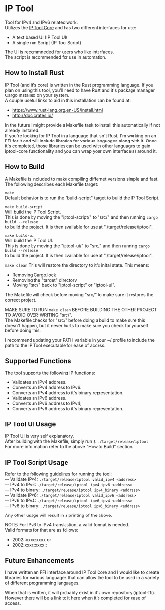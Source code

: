 IP Tool
=============
Tool for IPv4 and IPv6 related work.<br />
Utilizes the [IP Tool Core](https://github.com/timmonfette1/iptool_core) and has two
different interfaces for use:

  - A text based UI (IP Tool UI)<br />
  - A single run Script (IP Tool Script)

The UI is recommneded for users who like interfaces.<br />
The script is recommended for use in automation.

How to Install Rust
------------
IP Tool (and it's core) is written in the Rust programming language. If you plan on using this tool,
you'll need to have Rust and it's package manager Cargo installed on your system.<br />
A couple useful links to aid in this installation can be found at:

 - https://www.rust-lang.org/en-US/install.html
 - http://doc.crates.io/

In the future I might provide a Makefile task to install this automatically if not already installed.<br />
If you're looking for IP Tool in a language that isn't Rust, I'm working on an FFI for it and will
include libraries for various languages along with it. Once it's completed, those libraries can be used
with other languages to gain iptool-core functionality and you can wrap your own interface(s) around it. 

How to Build
------------
A Makefile is included to make compiling differnet versions simple and fast.<br />
The following describes each Makefile target:

`make`<br />
Default behavior is to run the "build-script" target to build the IP Tool Script.

`make build-script`<br />
Will build the IP Tool Script.<br />
This is done by moving the "iptool-script/" to "src/" and then running `cargo build --release`<br />
to build the project. It is then available for use at "./target/release/iptool".

`make build-ui`<br />
Will build the IP Tool UI.<br />
This is done by moving the "iptool-ui/" to "src/" and then running `cargo build --release`<br />
to build the project. It is then available for use at "./target/release/iptool".

`make clean`
This will restore the directory to it's inital state. This means:

 - Removing Cargo.lock
 - Removing the "target" directory
 - Moving "src/" back to "iptool-script" or "iptool-ui".

The Makefile will check before moving "src/" to make sure it restores the correct project.

MAKE SURE TO RUN `make clean` BEFORE BUILDING THE OTHER PROJECT TO AVOID OVER-WRITING "src/".<br />
The Makefile checks for "src/" before doing a build to make sure this doesn't happen,
but it never hurts to make sure you check for yourself before doing this.

I recommend updating your PATH variable in your ~/.profile to include the path
to the IP Tool executable for ease of access.

Supported Functions
------------
The tool supports the following IP functions:

  - Validates an IPv4 address.
  - Converts an IPv4 address to IPv6.
  - Converts an IPv4 address to it's binary representation.
  - Validates an IPv6 address.
  - Converts an IPv6 address to IPv4;
  - Converts an IPv6 address to it's binary representation.

IP Tool UI Usage
------------
IP Tool UI is very self explanatory.<br />
After building with the Makefile, simply run `$ ./target/release/iptool`<br />
For more information refer to the above "How to Build" section.

IP Tool Script Usage
------------
Refer to the following guidelines for running the tool:<br />
  -- Validate IPv4: `./target/release/iptool valid_ipv4 <address>`<br />
  -- IPv4 to IPv6: `./target/release/iptool ipv4_ipv6 <address>`<br />
  -- IPv4 to binary: `./target/release/iptool ipv4_binary <address>`<br />
  -- Validate IPv6: `./target/release/iptool valid_ipv6 <address>`<br />
  -- IPv6 to IPv4: `./target/release/iptool ipv6_ipv4 <address>`<br />
  -- IPv6 to binary: `./target/release/iptool ipv6_binary <address>`<br />

Any other usage will result in a printing of the above.

NOTE: For IPv6 to IPv4 translastion, a valid format is needed.<br />
Valid formats for that are as follows:

  - 2002::xxxx:xxxx or
  - 2002:xxxx:xxxx::

Future Enhancements
-------------
I have written an FFI interface around IP Tool Core and I would like to create
libraries for various languages that can allow the tool to be used in a variety
of different programming languages.

When that is written, it will probably exist in it's own repository (iptool-ffi).<br />
However there will be a link to it here when it's completed for ease of access.

